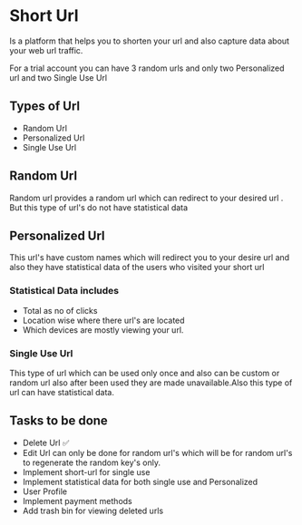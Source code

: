 # Short Url
Is a platform that helps you to shorten your url and also capture data about your web url traffic.

For a trial account you can have 3 random urls and only two Personalized url and two Single Use Url

## Types of Url
- Random Url
- Personalized Url
- Single Use Url

## Random Url
Random url provides a random url which can redirect to your desired url . But this type of url's do not have statistical data

## Personalized Url
This url's have custom names which will redirect you to your desire url and also they have statistical data of the users who visited your short url

### Statistical Data includes
 - Total as no of clicks
 - Location wise where there url's are located
 - Which devices are mostly viewing your url.


### Single Use Url
This type of url which can be used only once and also can be custom or random url also after been used they are made unavailable.Also this type of url can have statistical data.

## Tasks to be done
- Delete Url ✅
- Edit Url can only be done for random url's which will be for random url's to regenerate the random key's only.
- Implement short-url for single use
- Implement statistical data for both single use and Personalized
- User Profile
- Implement payment methods
- Add trash bin for viewing deleted urls


